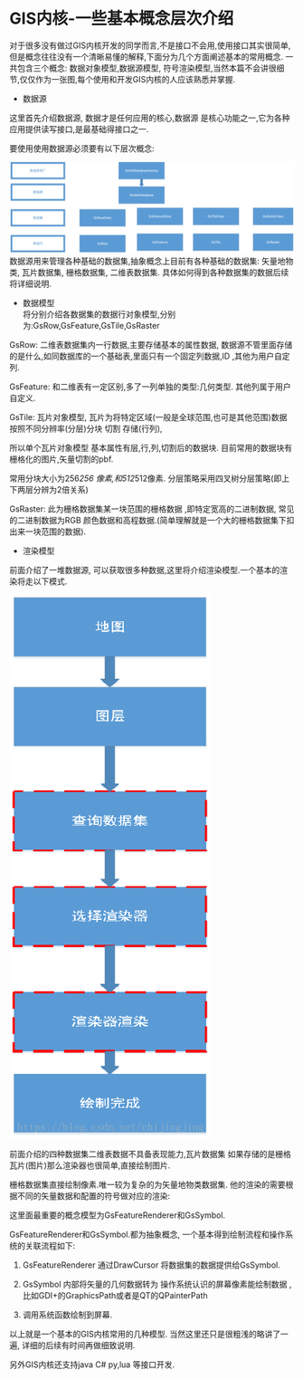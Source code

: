 # GIS内核-一些基本概念层次介绍 #
   对于很多没有做过GIS内核开发的同学而言,不是接口不会用,使用接口其实很简单,但是概念往往没有一个清晰易懂的解释,下面分为几个方面阐述基本的常用概念. 一共包含三个概念: 数据对象模型,数据源模型, 符号渲染模型,当然本篇不会讲很细节,仅仅作为一张图,每个使用和开发GIS内核的人应该熟悉并掌握.

- 数据源

这里首先介绍数据源, 数据才是任何应用的核心,数据源 是核心功能之一,它为各种应用提供读写接口,是最基础得接口之一.

要使用使用数据源必须要有以下层次概念:



![](a.png)
数据源用来管理各种基础的数据集,抽象概念上目前有各种基础的数据集:  矢量地物类, 瓦片数据集, 栅格数据集, 二维表数据集. 具体如何得到各种数据集的数据后续将详细说明.


- 数据模型   
将分别介绍各数据集的数据行对象模型,分别为:GsRow,GsFeature,GsTile,GsRaster

GsRow: 二维表数据集内一行数据,主要存储基本的属性数据,  数据源不管里面存储的是什么,如同数据库的一个基础表,里面只有一个固定列数据,ID ,其他为用户自定列.

GsFeature: 和二维表有一定区别,多了一列单独的类型:几何类型.  其他列属于用户自定义.

GsTile: 瓦片对象模型, 瓦片为将特定区域(一般是全球范围,也可是其他范围)数据按照不同分辨率(分层)分块 切割 存储(行列),

 所以单个瓦片对象模型 基本属性有层,行,列,切割后的数据块. 目前常用的数据块有栅格化的图片,矢量切割的pbf.

常用分块大小为256*256 像素,和512*512像素. 分层策略采用四叉树分层策略(即上下两层分辨为2倍关系)

GsRaster: 此为栅格数据集某一块范围的栅格数据 ,即特定宽高的二进制数据, 常见的二进制数据为RGB 颜色数据和高程数据.(简单理解就是一个大的栅格数据集下扣出来一块范围的数据).

- 渲染模型 


 前面介绍了一堆数据源, 可以获取很多种数据,这里将介绍渲染模型.一个基本的渲染将走以下模式. 



![](c.png)


前面介绍的四种数据集二维表数据不具备表现能力,瓦片数据集 如果存储的是栅格瓦片(图片)那么渲染器也很简单,直接绘制图片.   

栅格数据集直接绘制像素.唯一较为复杂的为矢量地物类数据集. 他的渲染的需要根据不同的矢量数据和配置的符号做对应的渲染:

这里面最重要的概念模型为GsFeatureRenderer和GsSymbol.   

GsFeatureRenderer和GsSymbol.都为抽象概念, 一个基本得到绘制流程和操作系统的关联流程如下:

1. GsFeatureRenderer 通过DrawCursor 将数据集的数据提供给GsSymbol.

2. GsSymbol 内部将矢量的几何数据转为 操作系统认识的屏幕像素能绘制数据 ,比如GDI+的GraphicsPath或者是QT的QPainterPath

3. 调用系统函数绘制到屏幕.

以上就是一个基本的GIS内核常用的几种模型. 当然这里还只是很粗浅的略讲了一遍, 详细的后续有时间再做细致说明. 

另外GIS内核还支持java C# py,lua 等接口开发.
